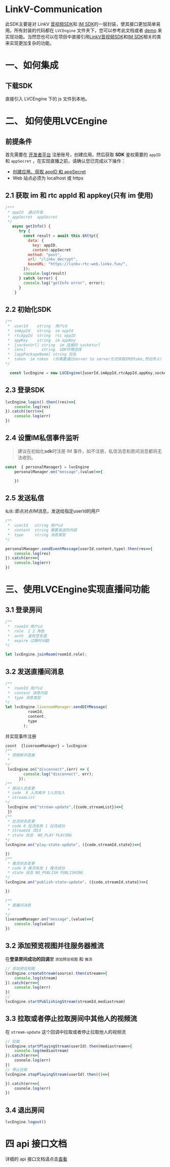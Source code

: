 # LinkV-Communication

此SDK主要是对 LinkV [音视频SDK](https://doc-zh.linkv.sg/web/rtc/api)和 [IM SDK](https://doc-zh.linkv.sg/web/im/api)的一层封装，使其接口更加简单易用。所有封装的代码都在 `LVCEngine` 文件夹下，您可以参考此文档或者 [demo](https://linkv-rtc-web.linkv.fun/) 来实现功能。当然您也可以在项目中直接引用[LinkV音视频SDK](https://doc-zh.linkv.sg/web/rtc/api)和[IM SDK](https://doc-zh.linkv.sg/web/im/api)相关的类来实现更加复杂的功能。

# 一、如何集成

## 下载SDK

直接引入 LVCEngine 下的 js 文件到本地。

# 二、 如何使用LVCEngine

## 前提条件

首先需要在 [开发者平台](https://dev.linkv.sg/) 注册账号，创建应用，然后获取 **SDK** 鉴权需要的 `appID` 和 `appSecret` ，在实现直播之前，请确认您已完成以下操作：

* [创建应用、获取 appID 和 appSecret](https://doc-zh.linkv.sg/platform/info/quick_start)
* Web 站点必须为 localhost 或 https


## 2.1 获取 im 和 rtc appId 和 appkey(只有 im 使用) 
```js
/***
 * appId  通过开发
 * appSecret  appSecret
 */
   async getInfo() {
      try {
        const result = await this.$http({
          data: {
            key: appID,
            content:appSecret
          method: "post",
          url: "/linkv_decrypt",
          baseURL: "https://linkv-rtc-web.linkv.fun/",
        });
        console.log(result)
      } catch (error) {
        console.log("getInfo error", error);
      }
    }
```

## 2.2 初始化SDK

```js
/**
 *  userId    string  用户id
 *  imAppId   string  im appId
 *  rtcAppId  string  rtc appID
 *  appKey    string  im appKey
 *  [socketUrl] string  im 连接的 socketurl 
 *  [env]       string  SDK环境选择
 *  [appPackageName] string 包名
 *  token  im token  (你需要通过server to server方式获取IM的toke,然后传入)
*/

  const lvcEngine = new LVCEngine({userId,imAppId,rtcAppId,appKey,socketUrl,env,appPackageName,type,token})
```
## 2.3 登录SDK

```js
lvcEngine.login().then((res)=>{
    console.log(res)
}).catch((err)=>{
    console.log(err)
})
```

## 2.4 设置IM私信事件监听

> 建议在初始化**sdk**时注册 IM 事件，如不注册，私信消息和房间消息都将无法收到。

```js
const  { personalManager} = lvcEngine
    personalManager.on("message",(value)=>{

    })
```

## 2.5 发送私信

`私信:`即点对点IM消息，发送给指定userId的用户

```js
/**
 *  userId   string 用户id
 *  content  string 需要发送的内容
 *  type     string 消息类型
*/

personalManager.sendEventMessage(userId,content,type).then(res=>{
    console.log(res)
}).catch(err=>{
    console.log(err)
})
```

# 三、使用LVCEngine实现直播间功能

## 3.1 登录房间

```js
/**
 *  roomId 用户id
 *  role  1 2 角色
 *  auth  鉴权签名值
 *  expire 过期时间戳
*/

let lvcEngine.joinRoom(roomId,role);
```

## 3.2 发送直播间消息

```js
/**
 *  roomId 用户id
 *  content 消息内容
 *  type 消息类型
*/
let lvcEngine.liveroomManager.sendDIYMessage(
          roomId,
          content,
          type
        );
```

并实现事件注册

```js
cosnt  {liveroomManager} = lvcEngine
/**
 * 网络断开连接
 * 
*/
 lvcEngine.on("disconnect",(err) => {
        console.log("disconnect", err);
      });
/**
 * 房间人员变更
 * code  0 人员离开 1人员加入 
 * streamList 
*/
 lvcEngine.on("stream-update",({code,streamList})=>{
 })      
/**
 * 拉流状态变更
 * code 0 拉流失败 1 拉流成功
 * streamId 流Id
 * state 状态  NO_PLAY PLAYING
*/
lvcEngine.on("play-state-update", ({code,streamId,state})=>{

})
/**
 * 推流状态变更
 * code 0 推流失败 1 推流成功
 * state 状态 NO_PUBLISH PUBLISHING
*/
lvcEngine.on("publish-state-update", ({code,streamId,state})=>{

})

/**
 * 直播间消息
 * 
*/
liveroomManager.on("message",(value)=>{
    console.log(value)
})

```

## 3.2 添加预览视图并往服务器推流

在**登录房间成功的回调**里 `添加预览视图` 和 `推流`

```js
// 添加预览视图
lvcEngine.createStream(source).then(stream=>{
    console.log(stream)
}).catch(err=>{
    console.log(err)
})
// 
lvcEngine.startPublishingStream(streamId,mediastream)
```

## 3.3 拉取或者停止拉取房间中其他人的视频流

在 `stream-update` 这个回调中拉取或者停止拉取他人的视频流

```js
// 拉取
lvcEngine.startPlayingStream(userId).then(mediastream=>{
    console.log(mediastream)
}).catch(err=>{
    cosnole.log(err)
})
// 停止拉取
lvcEngine.stopPlayingStream(userId).then(()=>{

}).catch(err=>{
    cosnole.log(err)
})
```

## 3.4 退出房间

```js
lvcEngine.logout()
```

# 四 api 接口文档

详细的 api 接口文档请点击[查看](https://doc-zh.linkv.sg/web/chat/api)




